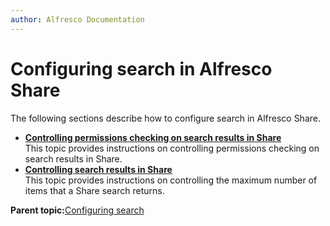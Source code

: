 ```yaml
---
author: Alfresco Documentation
---
```


# Configuring search in Alfresco Share

The following sections describe how to configure search in Alfresco Share.

-   **[Controlling permissions checking on search results in Share](../tasks/search_permissions_check.md)**  
This topic provides instructions on controlling permissions checking on search results in Share.
-   **[Controlling search results in Share](../tasks/controlling_search_results.md)**  
This topic provides instructions on controlling the maximum number of items that a Share search returns.

**Parent topic:**[Configuring search](../concepts/solr-home.md)

